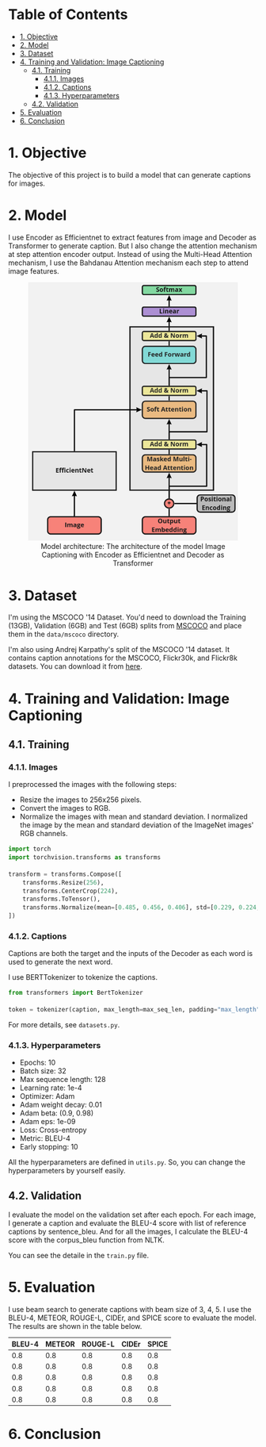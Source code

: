 <!-- # Image Captioning
Image Captioning by deep learning model with Encoder as Efficientnet and Decoder as Decoder of Transformer -->
# Table of Contents
- [1. Objective](#1-objective)
- [2. Model](#2-model)
- [3. Dataset](#3-dataset)
- [4. Training and Validation: Image Captioning](#4-training-and-validation-image-captioning)
  - [4.1. Training](#41-training)
    - [4.1.1. Images](#411-images)
    - [4.1.2. Captions](#412-captions)
    - [4.1.3. Hyperparameters](#413-hyperparameters)
  - [4.2. Validation](#42-validation)
- [5. Evaluation](#5-evaluation)
- [6. Conclusion](#6-conclusion)

# 1. Objective
The objective of this project is to build a model that can generate captions for images.

# 2. Model
I use Encoder as Efficientnet to extract features from image and Decoder as Transformer to generate caption. But I also change the attention mechanism at step attention encoder output. Instead of using the Multi-Head Attention mechanism, I use the Bahdanau Attention mechanism each step to attend image features.
<figure align="center">
    <img src="./images/model_architecture.png" width="600"/>
    <figcaption>Model architecture: The architecture of the model Image Captioning with Encoder as Efficientnet and Decoder as Transformer</figcaption>
</figure>

# 3. Dataset
I'm using the MSCOCO '14 Dataset. You'd need to download the Training (13GB),  Validation (6GB) and Test (6GB) splits from [MSCOCO](http://cocodataset.org/#download) and place them in the `data/mscoco` directory.

I'm also using Andrej Karpathy's split of the MSCOCO '14 dataset. It contains caption annotations for the MSCOCO, Flickr30k, and Flickr8k datasets. You can download it from [here](http://cs.stanford.edu/people/karpathy/deepimagesent/caption_datasets.zip).


# 4. Training and Validation: Image Captioning
## 4.1. Training
### 4.1.1. Images
I preprocessed the images with the following steps:
- Resize the images to 256x256 pixels.
- Convert the images to RGB.
- Normalize the images with mean and standard deviation.
I normalized the image by the mean and standard deviation of the ImageNet images' RGB channels.
```python
import torch
import torchvision.transforms as transforms

transform = transforms.Compose([
    transforms.Resize(256),
    transforms.CenterCrop(224),
    transforms.ToTensor(),
    transforms.Normalize(mean=[0.485, 0.456, 0.406], std=[0.229, 0.224, 0.225]),
])
```


### 4.1.2. Captions
Captions are both the target and the inputs of the Decoder as each word is used to generate the next word.

I use BERTTokenizer to tokenize the captions.
```python
from transformers import BertTokenizer

token = tokenizer(caption, max_length=max_seq_len, padding="max_length", truncation=True, return_tensors="pt")["input_ids"][0]
```

For more details, see `datasets.py`.

### 4.1.3. Hyperparameters
- Epochs: 10
- Batch size: 32
- Max sequence length: 128
- Learning rate: 1e-4
- Optimizer: Adam
- Adam weight decay: 0.01
- Adam beta: (0.9, 0.98)
- Adam eps: 1e-09
- Loss: Cross-entropy
- Metric: BLEU-4
- Early stopping: 10

All the hyperparameters are defined in `utils.py`. So, you can change the hyperparameters by yourself easily.

## 4.2. Validation
I evaluate the model on the validation set after each epoch. For each image, I generate a caption and evaluate the BLEU-4 score with list of reference captions by sentence_bleu. And for all the images, I calculate the BLEU-4 score with the corpus_bleu function from NLTK.

You can see the detaile in the `train.py` file.

# 5. Evaluation
I use beam search to generate captions with beam size of 3, 4, 5. I use the BLEU-4, METEOR, ROUGE-L, CIDEr, and SPICE score to evaluate the model. The results are shown in the table below.


| BLEU-4 | METEOR | ROUGE-L | CIDEr | SPICE |
| :--- | :--- | :--- | :--- | :--- |
| 0.8 | 0.8 | 0.8 | 0.8 | 0.8 |
| 0.8 | 0.8 | 0.8 | 0.8 | 0.8 |
| 0.8 | 0.8 | 0.8 | 0.8 | 0.8 |
| 0.8 | 0.8 | 0.8 | 0.8 | 0.8 |
| 0.8 | 0.8 | 0.8 | 0.8 | 0.8 |


# 6. Conclusion


